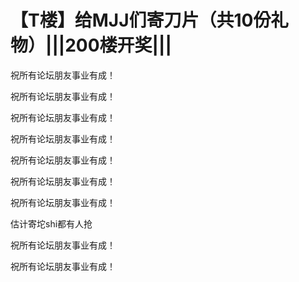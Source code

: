 # 【T楼】给MJJ们寄刀片（共10份礼物）|||200楼开奖|||


祝所有论坛朋友事业有成！

祝所有论坛朋友事业有成！

祝所有论坛朋友事业有成！

祝所有论坛朋友事业有成！

祝所有论坛朋友事业有成！<br />


祝所有论坛朋友事业有成！

祝所有论坛朋友事业有成！<img id="aimg_hD5fE" onclick="zoom(this, this.src, 0, 0, 0)" class="zoom" src="https://cdn.jsdelivr.net/gh/hishis/forum-master/public/images/patch.gif" onmouseover="img_onmouseoverfunc(this)" onload="thumbImg(this)" border="0" alt="" />

估计寄坨shi都有人抢

祝所有论坛朋友事业有成！

祝所有论坛朋友事业有成！
